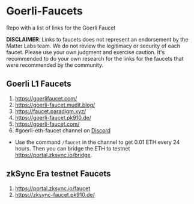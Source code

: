 # Goerli-Faucets
Repo with a list of links for the Goerli Faucet

**DISCLAIMER**: Links to faucets does not represent an endorsement by the Matter Labs team. We do not review the legitimacy or security of each faucet. Please use your own judgment and exercise caution. It's recommended to do your own research for the links for the faucets that were recommended by the community. 

## Goerli L1 Faucets
1. https://goerlifaucet.com/
1. https://goerli-faucet.mudit.blog/
1. https://faucet.paradigm.xyz/
1. https://goerli-faucet.pk910.de/
1. https://goerli-faucet.com/
1. #goerli-eth-faucet channel on [Discord](https://join.zksync.dev/)
- Use the command `/faucet` in the channel to get 0.01 ETH every 24 hours. Then you can bridge the ETH to testnet https://portal.zksync.io/bridge.
## zkSync Era testnet Faucets
1. https://portal.zksync.io/faucet
1. https://zksync-faucet.pk910.de/
